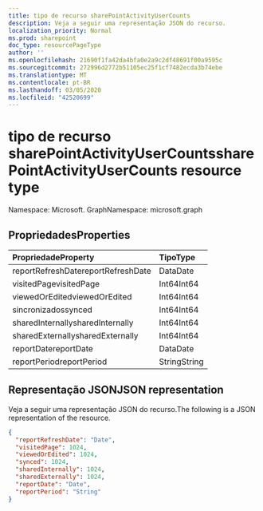 ```yaml
---
title: tipo de recurso sharePointActivityUserCounts
description: Veja a seguir uma representação JSON do recurso.
localization_priority: Normal
ms.prod: sharepoint
doc_type: resourcePageType
author: ''
ms.openlocfilehash: 21690f1fa42da4bfa0e2a9c2df48691f00a9595c
ms.sourcegitcommit: 272996d2772b51105ec25f1cf7482ecda3b74ebe
ms.translationtype: MT
ms.contentlocale: pt-BR
ms.lasthandoff: 03/05/2020
ms.locfileid: "42520699"
---
```

# <a name="sharepointactivityusercounts-resource-type"></a><span data-ttu-id="8785b-103">tipo de recurso sharePointActivityUserCounts</span><span class="sxs-lookup"><span data-stu-id="8785b-103">sharePointActivityUserCounts resource type</span></span>

<span data-ttu-id="8785b-104">Namespace: Microsoft. Graph</span><span class="sxs-lookup"><span data-stu-id="8785b-104">Namespace: microsoft.graph</span></span>

## <a name="properties"></a><span data-ttu-id="8785b-105">Propriedades</span><span class="sxs-lookup"><span data-stu-id="8785b-105">Properties</span></span>

| <span data-ttu-id="8785b-106">Propriedade</span><span class="sxs-lookup"><span data-stu-id="8785b-106">Property</span></span>          | <span data-ttu-id="8785b-107">Tipo</span><span class="sxs-lookup"><span data-stu-id="8785b-107">Type</span></span>   |
| :---------------- | :----- |
| <span data-ttu-id="8785b-108">reportRefreshDate</span><span class="sxs-lookup"><span data-stu-id="8785b-108">reportRefreshDate</span></span> | <span data-ttu-id="8785b-109">Data</span><span class="sxs-lookup"><span data-stu-id="8785b-109">Date</span></span>   |
| <span data-ttu-id="8785b-110">visitedPage</span><span class="sxs-lookup"><span data-stu-id="8785b-110">visitedPage</span></span>       | <span data-ttu-id="8785b-111">Int64</span><span class="sxs-lookup"><span data-stu-id="8785b-111">Int64</span></span>  |
| <span data-ttu-id="8785b-112">viewedOrEdited</span><span class="sxs-lookup"><span data-stu-id="8785b-112">viewedOrEdited</span></span>    | <span data-ttu-id="8785b-113">Int64</span><span class="sxs-lookup"><span data-stu-id="8785b-113">Int64</span></span>  |
| <span data-ttu-id="8785b-114">sincronizados</span><span class="sxs-lookup"><span data-stu-id="8785b-114">synced</span></span>            | <span data-ttu-id="8785b-115">Int64</span><span class="sxs-lookup"><span data-stu-id="8785b-115">Int64</span></span>  |
| <span data-ttu-id="8785b-116">sharedInternally</span><span class="sxs-lookup"><span data-stu-id="8785b-116">sharedInternally</span></span>  | <span data-ttu-id="8785b-117">Int64</span><span class="sxs-lookup"><span data-stu-id="8785b-117">Int64</span></span>  |
| <span data-ttu-id="8785b-118">sharedExternally</span><span class="sxs-lookup"><span data-stu-id="8785b-118">sharedExternally</span></span>  | <span data-ttu-id="8785b-119">Int64</span><span class="sxs-lookup"><span data-stu-id="8785b-119">Int64</span></span>  |
| <span data-ttu-id="8785b-120">reportDate</span><span class="sxs-lookup"><span data-stu-id="8785b-120">reportDate</span></span>        | <span data-ttu-id="8785b-121">Data</span><span class="sxs-lookup"><span data-stu-id="8785b-121">Date</span></span>   |
| <span data-ttu-id="8785b-122">reportPeriod</span><span class="sxs-lookup"><span data-stu-id="8785b-122">reportPeriod</span></span>      | <span data-ttu-id="8785b-123">String</span><span class="sxs-lookup"><span data-stu-id="8785b-123">String</span></span> |

## <a name="json-representation"></a><span data-ttu-id="8785b-124">Representação JSON</span><span class="sxs-lookup"><span data-stu-id="8785b-124">JSON representation</span></span>

<span data-ttu-id="8785b-125">Veja a seguir uma representação JSON do recurso.</span><span class="sxs-lookup"><span data-stu-id="8785b-125">The following is a JSON representation of the resource.</span></span>

<!-- {
  "blockType": "resource",
  "@odata.type": "microsoft.graph.sharePointActivityUserCounts"
} -->

```json
{
  "reportRefreshDate": "Date", 
  "visitedPage": 1024, 
  "viewedOrEdited": 1024, 
  "synced": 1024, 
  "sharedInternally": 1024, 
  "sharedExternally": 1024, 
  "reportDate": "Date", 
  "reportPeriod": "String"
}
```

